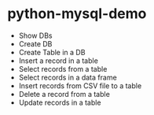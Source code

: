 # python-mysql-demo

- Show DBs
- Create DB
- Create Table in a DB
- Insert a record in a table
- Select records from a table
- Select records in a data frame
- Insert records from CSV file to a table
- Delete a record from a table
- Update records in a table